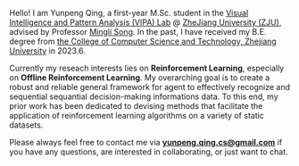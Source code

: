 Hello! I am Yunpeng Qing, a first-year M.Sc. student in the [Visual Intelligence and Pattern Analysis (VIPA) Lab](https://www.zju.edu.cn/english/) @ [ZheJiang University (ZJU)](https://www.zju.edu.cn/english/), advised by Professor [Mingli Song](https://person.zju.edu.cn/en/msong). In the past, I have received my B.E. degree from [the College of Computer Science and Technology, Zhejiang University](http://www.en.cs.zju.edu.cn/) in 2023.6.

Currently my reseach interests lies on **Reinforcement Learning**, especially on **Offline Reinforcement Learning**. My overarching goal is to create a robust and reliable general framework for agent to effectively recognize and sequential sequantial decision-making informations data. To this end, my prior work has been dedicated to devising methods that facilitate the application of reinforcement learning algorithms on a variety of static datasets.  

Please always feel free to contact me via [**yunpeng.qing.cs@gmail.com**](yunpeng.qing.cs@gmail.com) if you have any questions, are interested in collaborating, or just want to chat.
